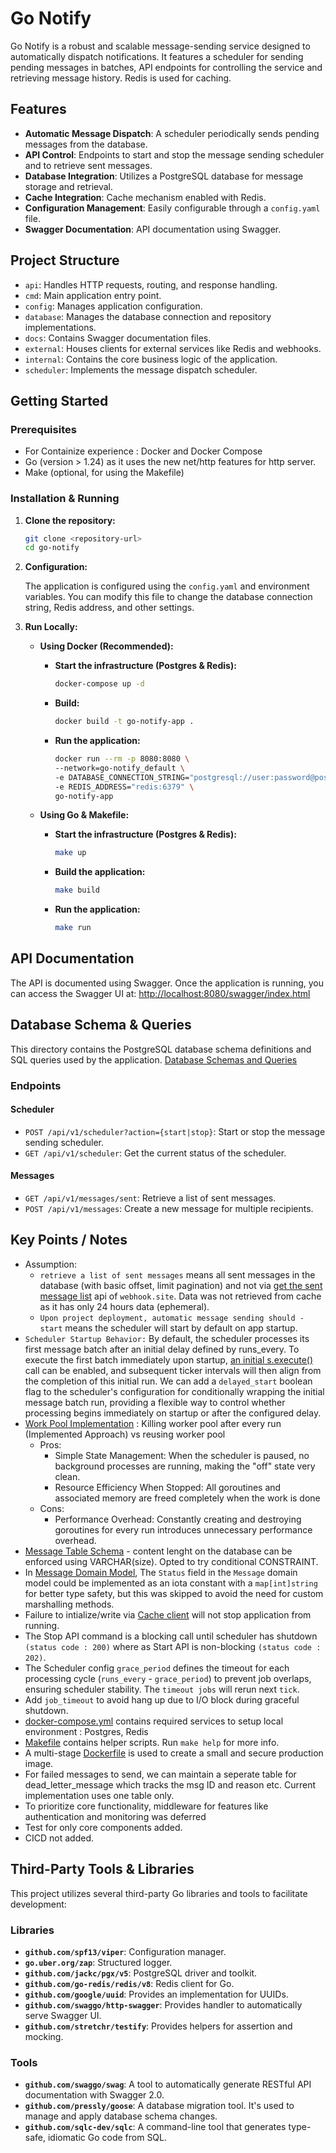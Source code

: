 
# Go Notify

Go Notify is a robust and scalable message-sending service designed to automatically dispatch notifications. It features a scheduler for sending pending messages in batches, API endpoints for controlling the service and retrieving message history. Redis is used for caching.

## Features

* **Automatic Message Dispatch**: A scheduler periodically sends pending messages from the database.
* **API Control**: Endpoints to start and stop the message sending scheduler and to retrieve sent messages.
* **Database Integration**: Utilizes a PostgreSQL database for message storage and retrieval.
* **Cache Integration**: Cache mechanism enabled with Redis.
* **Configuration Management**: Easily configurable through a `config.yaml` file.
* **Swagger Documentation**: API documentation using Swagger.


## Project Structure
* `api`: Handles HTTP requests, routing, and response handling.
* `cmd`: Main application entry point.
* `config`: Manages application configuration.
* `database`: Manages the database connection and repository implementations.
* `docs`: Contains Swagger documentation files.
* `external`: Houses clients for external services like Redis and webhooks.
* `internal`: Contains the core business logic of the application.
* `scheduler`: Implements the message dispatch scheduler.

## Getting Started

### Prerequisites

* For Containize experience : Docker and Docker Compose
* Go (version > 1.24) as it uses the new net/http features for http server.
* Make (optional, for using the Makefile)

### Installation & Running

1.  **Clone the repository:**

    ```sh
    git clone <repository-url>
    cd go-notify
    ```

2.  **Configuration:**

    The application is configured using the `config.yaml` and environment variables. You can modify this file to change the database connection string, Redis address, and other settings.

3.  **Run Locally:**
    * **Using Docker (Recommended):**

        * **Start the infrastructure (Postgres & Redis):**
            ```sh
            docker-compose up -d
            ```
        * **Build:**
            ```sh
            docker build -t go-notify-app .
            ```
        * **Run the application:**
            ```sh
            docker run --rm -p 8080:8080 \
            --network=go-notify_default \
            -e DATABASE_CONNECTION_STRING="postgresql://user:password@postgres:5432/go_notify_db?sslmode=disable" \
            -e REDIS_ADDRESS="redis:6379" \
            go-notify-app
            ```

    * **Using Go & Makefile:**

        * **Start the infrastructure (Postgres & Redis):**
            ```sh
            make up
            ```
        * **Build the application:**
            ```sh
            make build
            ```
        * **Run the application:**
            ```sh
            make run
            ```

## API Documentation

The API is documented using Swagger. Once the application is running, you can access the Swagger UI at:
[http://localhost:8080/swagger/index.html](http://localhost:8080/swagger/index.html)

## Database Schema & Queries

This directory contains the PostgreSQL database schema definitions and SQL queries used by the application.
[Database Schemas and Queries](sql)

### Endpoints

#### Scheduler

* `POST /api/v1/scheduler?action={start|stop}`: Start or stop the message sending scheduler.
* `GET /api/v1/scheduler`: Get the current status of the scheduler.

#### Messages

* `GET /api/v1/messages/sent`: Retrieve a list of sent messages.
* `POST /api/v1/messages`: Create a new message for multiple recipients.

## Key Points / Notes
- Assumption:
    - `retrieve a list of sent messages` means all sent messages in the database (with basic offset, limit pagination) and not via [get the sent message list](https://docs.webhook.site/api/examples.html#get-all-data-sent-to-url) api of `webhook.site`. Data was not retrieved from cache as it has only 24 hours data (ephemeral).
    - `Upon project deployment, automatic message sending should -start` means the scheduler will start by default on app startup.
- `Scheduler Startup Behavior:` By default, the scheduler processes its first message batch after an initial delay defined by runs_every. To execute the first batch immediately upon startup, [an initial s.execute()](https://github.com/akshaysangma/go-notify/blob/main/internal/scheduler/message_dispatcher.go#L92) call can be enabled, and subsequent ticker intervals will then align from the completion of this initial run.  We can add a `delayed_start` boolean flag to the scheduler's configuration for conditionally wrapping the initial message batch run, providing a flexible way to control whether processing begins immediately on startup or after the configured delay.
- [Work Pool Implementation](internal/messages/service.go) : Killing worker pool after every run (Implemented Approach) vs reusing worker pool 
    - Pros: 
        - Simple State Management: When the scheduler is paused, no background processes are running, making the "off" state very clean.
        - Resource Efficiency When Stopped: All goroutines and associated memory are freed completely when the work is done
    - Cons:
        - Performance Overhead: Constantly creating and destroying goroutines for every run introduces unnecessary performance overhead.
- [Message Table Schema](sql/schema/20250708142121_create_message_table.sql) - content lenght on the database can be enforced using VARCHAR(size). Opted to try conditional CONSTRAINT.
- In [Message Domain Model](internal/messages/model.go), The `Status` field in the `Message` domain model could be implemented as an iota constant with a `map[int]string` for better type safety, but this was skipped to avoid the need for custom marshalling methods.
- Failure to intialize/write via [Cache client](external/redis/client.go) will not stop application from running.
- The Stop API command is a blocking call until scheduler has shutdown `(status code : 200)` where as Start API is non-blocking `(status code : 202)`.
- The Scheduler config `grace_period` defines the timeout for each processing cycle (`runs_every` - `grace_period`) to prevent job overlaps, ensuring scheduler stability. The `timeout jobs` will rerun next `tick`.
- Add `job_timeout` to avoid hang up due to I/O block during graceful shutdown.
- [docker-compose.yml](docker-compose.yml) contains required services to setup local environment : Postgres, Redis
- [Makefile](Makefile) contains helper scripts. Run `make help` for more info.
- A multi-stage [Dockerfile](Dockerfile) is used to create a small and secure production image.
- For failed messages to send, we can maintain a seperate table for dead_letter_message which tracks
the msg ID and reason etc. Current implementation uses one table only.
- To prioritize core functionality, middleware for features like authentication and monitoring was deferred
- Test for only core components added.
- CICD not added.

## Third-Party Tools & Libraries

This project utilizes several third-party Go libraries and tools to facilitate development:

### Libraries

* **`github.com/spf13/viper`**: Configuration manager.
* **`go.uber.org/zap`**: Structured logger.
* **`github.com/jackc/pgx/v5`**: PostgreSQL driver and toolkit.
* **`github.com/go-redis/redis/v8`**: Redis client for Go.
* **`github.com/google/uuid`**: Provides an implementation for UUIDs.
* **`github.com/swaggo/http-swagger`**: Provides handler to automatically serve Swagger UI.
* **`github.com/stretchr/testify`**: Provides helpers for assertion and mocking.

### Tools

* **`github.com/swaggo/swag`**: A tool to automatically generate RESTful API documentation with Swagger 2.0.
* **`github.com/pressly/goose`**: A database migration tool. It's used to manage and apply database schema changes.
* **`github.com/sqlc-dev/sqlc`**: A command-line tool that generates type-safe, idiomatic Go code from SQL.
